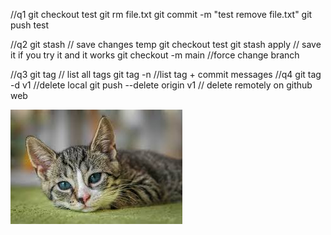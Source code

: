 //q1 
git checkout test
git rm file.txt 
git commit -m "test remove file.txt"
git push test

//q2
git stash // save changes temp
git checkout test 
git stash apply // save it if you try it and it works 
git checkout -m main //force change branch 


//q3
git tag  // list all tags
git tag -n  //list tag + commit messages
//q4
git tag -d v1  //delete local
git push --delete origin v1  // delete remotely on github web

![cat_imag_readmeLab2](https://github.com/AbdAllahSayed11/versionControlLab2/blob/test/cat.jpeg?raw=true)
